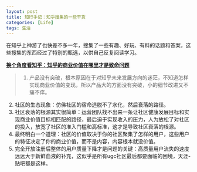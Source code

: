 ```yaml
---
layout: post
title: 知行手记：知乎搜集的一些干货
categories: [Life]
tags: 生活
---
```


在知乎上神游了也快差不多一年，搜集了一些有趣、好玩、有料的话题和答案，这些搜集的东西经过了特别的甄选，以供自己反复阅读学习。

[**换个角度看知乎：知乎的商业价值在哪里才是致命问题**](http://zhuanlan.zhihu.com/robbin/19732938)  

> 1. 产品没有突破，根本原因在于对知乎未来发展方向的迷茫，不知道怎样实现商业价值的变现，所以产品大的方面没有突破，小的细节改进又不痛不痒。  
2. 社区的生态现象：仿佛社区的宿命逃脱不了水化，然后衰落的路径。  
3. 社区衰落的根源其实很简单：运营团队找不出来一条让社区健康发展目标和实现商业价值目标相匹配的路径，最后迫于实现收入的压力，人为放松了对社区的投入，放宽了社区的准入门槛和高标准，这才是导致社区衰落的根源。  
4. 最终明白一个道理：社区的价值取决于你的社区聚集了怎样的用户，这些用户的特征决定了你的商业价值，而不是内容，内容根本就没价值。  
5. 完全开放注册后整体的用户质量下降才是问题的关键：高质量用户流失的速度远远大于新鲜血液的补充，这似乎是所有ugc社区最后都要面临的困境，天涯-贴吧都是这样。

